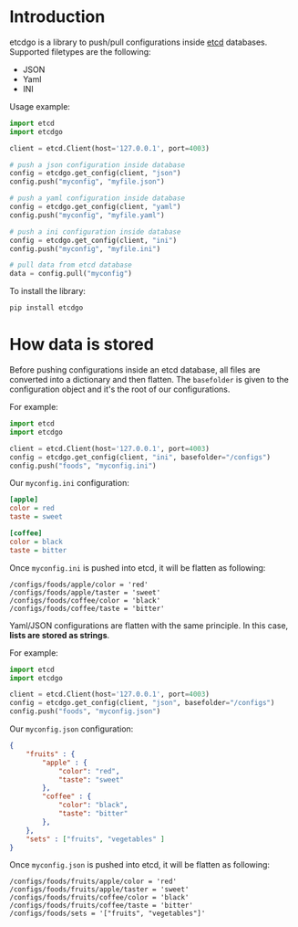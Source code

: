 
Introduction
============

etcdgo is a library to push/pull configurations inside [etcd](https://etcd.io)
databases. Supported filetypes are the following:

* JSON
* Yaml
* INI

Usage example:

```python
import etcd
import etcdgo

client = etcd.Client(host='127.0.0.1', port=4003)

# push a json configuration inside database
config = etcdgo.get_config(client, "json")
config.push("myconfig", "myfile.json")

# push a yaml configuration inside database
config = etcdgo.get_config(client, "yaml")
config.push("myconfig", "myfile.yaml")

# push a ini configuration inside database
config = etcdgo.get_config(client, "ini")
config.push("myconfig", "myfile.ini")

# pull data from etcd database
data = config.pull("myconfig")
```

To install the library:

```bash
pip install etcdgo
```

How data is stored
==================

Before pushing configurations inside an etcd database, all files are converted
into a dictionary and then flatten. The ``basefolder`` is given to the configuration
object and it's the root of our configurations.

For example:

```python
import etcd
import etcdgo

client = etcd.Client(host='127.0.0.1', port=4003)
config = etcdgo.get_config(client, "ini", basefolder="/configs")
config.push("foods", "myconfig.ini")
```

Our ``myconfig.ini`` configuration:

```ini
[apple]
color = red
taste = sweet

[coffee]
color = black
taste = bitter
```

Once ``myconfig.ini`` is pushed into etcd, it will be flatten as following:

```etcd
/configs/foods/apple/color = 'red'
/configs/foods/apple/taster = 'sweet'
/configs/foods/coffee/color = 'black'
/configs/foods/coffee/taste = 'bitter'
```

Yaml/JSON configurations are flatten with the same principle. In this case,
**lists are stored as strings**.

For example:

```python
import etcd
import etcdgo

client = etcd.Client(host='127.0.0.1', port=4003)
config = etcdgo.get_config(client, "json", basefolder="/configs")
config.push("foods", "myconfig.json")
```

Our ``myconfig.json`` configuration:

```json
{
    "fruits" : {
        "apple" : {
            "color": "red",
            "taste": "sweet"
        },
        "coffee" : {
            "color": "black",
            "taste": "bitter"
        },
    },
    "sets" : ["fruits", "vegetables" ]
}
```

Once ``myconfig.json`` is pushed into etcd, it will be flatten as following:

```etcd
/configs/foods/fruits/apple/color = 'red'
/configs/foods/fruits/apple/taster = 'sweet'
/configs/foods/fruits/coffee/color = 'black'
/configs/foods/fruits/coffee/taste = 'bitter'
/configs/foods/sets = '["fruits", "vegetables"]'
```
